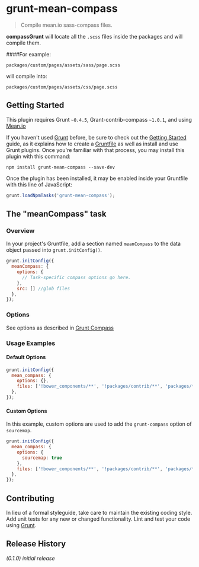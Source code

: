 # grunt-mean-compass
>Compile mean.io sass-compass files.

**compassGrunt** will locate all the `.scss` files inside the packages and will compile them.

####For example:
```
packages/custom/pages/assets/sass/page.scss
```
will compile into:
```
packages/custom/pages/assets/css/page.scss
```

## Getting Started
This plugin requires Grunt `~0.4.5`, Grant-contrib-compass `~1.0.1`, and using [Mean.io](http://www.mean.io)

If you haven't used [Grunt](http://gruntjs.com/) before, be sure to check out the [Getting Started](http://gruntjs.com/getting-started) guide, as it explains how to create a [Gruntfile](http://gruntjs.com/sample-gruntfile) as well as install and use Grunt plugins. Once you're familiar with that process, you may install this plugin with this command:

```shell
npm install grunt-mean-compass --save-dev
```

Once the plugin has been installed, it may be enabled inside your Gruntfile with this line of JavaScript:

```js
grunt.loadNpmTasks('grunt-mean-compass');
```

## The "meanCompass" task

### Overview
In your project's Gruntfile, add a section named `meanCompass` to the data object passed into `grunt.initConfig()`.

```js
grunt.initConfig({
  meanCompass: {
    options: {
      // Task-specific compass options go here. 
    },
    src: [] //glob files
  },
});
```

### Options

See options as described in [Grunt Compass](https://github.com/gruntjs/grunt-contrib-compass#options)

### Usage Examples

#### Default Options

```js
grunt.initConfig({
  mean_compass: {
    options: {},
    files: ['!bower_components/**', '!packages/contrib/**', 'packages/**/public/**/*.scss'],
  },
});
```

#### Custom Options
In this example, custom options are used to add the `grunt-compass` option of `sourcemap`.

```js
grunt.initConfig({
  mean_compass: {
    options: {
      sourcemap: true
    },
    files: ['!bower_components/**', '!packages/contrib/**', 'packages/**/public/**/*.scss'],
  },
});
```

## Contributing
In lieu of a formal styleguide, take care to maintain the existing coding style. Add unit tests for any new or changed functionality. Lint and test your code using [Grunt](http://gruntjs.com/).

## Release History
_(0.1.0) initial release_
